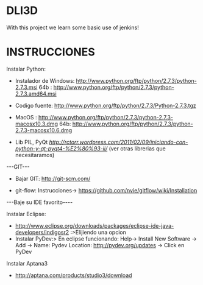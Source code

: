 DLI3D
==================

With this project we learn some basic use of jenkins!


INSTRUCCIONES
==================
Instalar Python:
- Instalador de Windows: http://www.python.org/ftp/python/2.7.3/python-2.7.3.msi
                64b    : http://www.python.org/ftp/python/2.7.3/python-2.7.3.amd64.msi
- Codigo fuente: http://www.python.org/ftp/python/2.7.3/Python-2.7.3.tgz
- MacOS : http://www.python.org/ftp/python/2.7.3/python-2.7.3-macosx10.3.dmg
     64b: http://www.python.org/ftp/python/2.7.3/python-2.7.3-macosx10.6.dmg

- Lib PIL, PyQt *http://rctorr.wordpress.com/2011/02/09/iniciando-con-python-y-qt-pyqt4-%E2%80%93-ii/* (ver otras librerias que necesitaramos)


---GIT---
- Bajar GIT: http://git-scm.com/

- git-flow: Instrucciones-> https://github.com/nvie/gitflow/wiki/Installation


---Baje su IDE favorito----

Instalar Eclipse:
- http://www.eclipse.org/downloads/packages/eclipse-ide-java-developers/indigosr2 :>Elijiendo una opcion
- Instalar PyDev:> En eclipse funcionando: Help-> Install New Software -> Add -> Name: Pydev Location: http://pydev.org/updates -> Click en PyDev


Instalar Aptana3 
- http://aptana.com/products/studio3/download